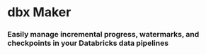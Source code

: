 # dbx Maker

### Easily manage incremental progress, watermarks, and checkpoints in your Databricks data pipelines

